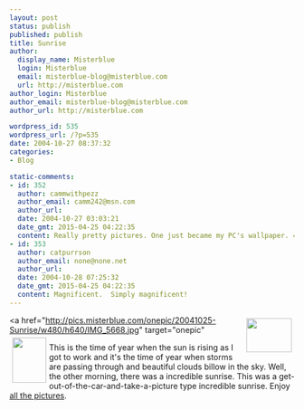 ```yaml
---
layout: post
status: publish
published: publish
title: Sunrise
author:
  display_name: Misterblue
  login: Misterblue
  email: misterblue-blog@misterblue.com
  url: http://misterblue.com
author_login: Misterblue
author_email: misterblue-blog@misterblue.com
author_url: http://misterblue.com

wordpress_id: 535
wordpress_url: /?p=535
date: 2004-10-27 08:37:32
categories:
- Blog

static-comments:
- id: 352
  author: cammwithpezz
  author_email: camm242@msn.com
  author_url: 
  date: 2004-10-27 03:03:21
  date_gmt: 2015-04-25 04:22:35
  content: Really pretty pictures. One just became my PC's wallpaper. =)
- id: 353
  author: catpurrson
  author_email: none@none.net
  author_url: 
  date: 2004-10-28 07:25:32
  date_gmt: 2015-04-25 04:22:35
  content: Magnificent.  Simply magnificent!
---
```

<a href="http://pics.misterblue.com/onepic/20041025-Sunrise/w640/h480/IMG_5666.jpg"
      target="onepic">
    <img src="http://pics.misterblue.com/20041025-Sunrise/80/60/IMG_5666.jpg"
            style="float: right; margin: 5px" height="60" width="80" alt=""/>
</a>
<a href="http://pics.misterblue.com/onepic/20041025-Sunrise/w480/h640/IMG_5668.jpg"
      target="onepic"
    <img src="http://pics.misterblue.com/20041025-Sunrise/60/80/IMG_5668.jpg"
            style="float: left; margin: 5px" height="80" width="60" alt=""/>
</a>
<p>
This is the time of year when the sun is rising as I got to work and it's the time of year when storms are passing through and beautiful clouds billow in the sky.
Well, the other morning, there was a incredible sunrise.
This was a get-out-of-the-car-and-take-a-picture type incredible sunrise.
Enjoy
<a href="http://pics.misterblue.com/20041025-Sunrise/">all the pictures</a>.
</p>
